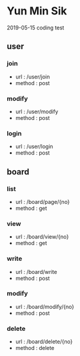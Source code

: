 # Yun Min Sik 

2019-05-15 coding test

## user
### join 
* url : /user/join
* method : post

### modify 
* url : /user/modify
* method : post

### login
* url : /user/login
* method : post


## board
### list 
* url : /board/page/{no}
* method : get

### view
* url : /board/view/{no}
* method : get

### write
* url : /board/write
* method : post

### modify
* url : /board/modify/{no}
* method : post

### delete
* url : /board/delete/{no}
* method : delete
